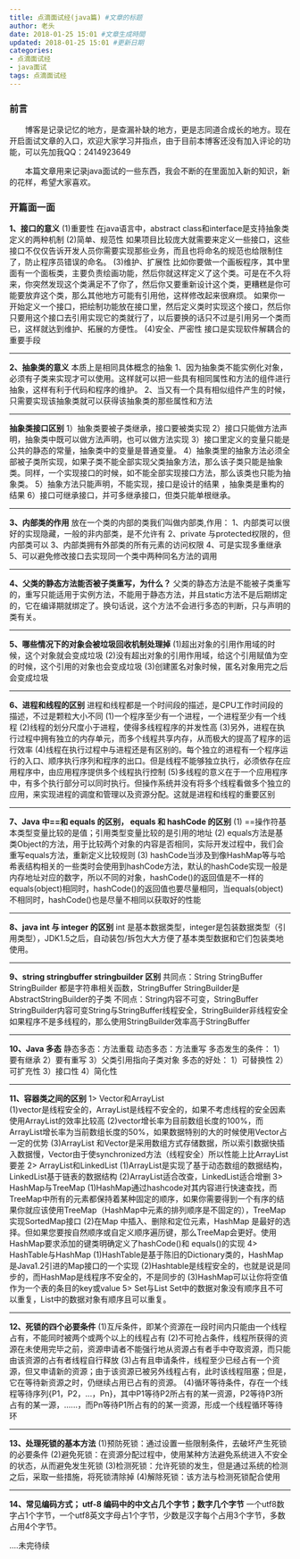 ```yaml
---
title: 点滴面试经(java篇) #文章的标题
author: 老头
date: 2018-01-25 15:01 #文章生成時間
updated: 2018-01-25 15:01 #更新日期
categories:
- 点滴面试经
- java面试
tags: 点滴面试经
---
```

### 前言
&emsp;&emsp;博客是记录记忆的地方，是查漏补缺的地方，更是志同道合成长的地方。现在开启面试文章的入口，欢迎大家学习并指点，由于目前本博客还没有加入评论的功能，可以先加我QQ：2414923649  

&emsp;&emsp;本篇文章用来记录java面试的一些东西，我会不断的在里面加入新的知识，新的花样，希望大家喜欢。

### 开篇面一面

**1、接口的意义**
(1)重要性
在java语言中，abstract class和interface是支持抽象类定义的两种机制
(2)简单、规范性
如果项目比较庞大就需要来定义一些接口，这些接口不仅仅告诉开发人员你需要实现那些业务，而且也将命名的规范也给限制住了，防止程序员错误的命名。
(3)维护、扩展性
比如你要做一个画板程序，其中里面有一个面板类，主要负责绘画功能，然后你就这样定义了这个类。可是在不久将来，你突然发现这个类满足不了你了，然后你又要重新设计这个类，更糟糕是你可能要放弃这个类，那么其他地方可能有引用他，这样修改起来很麻烦。
如果你一开始定义一个接口，把绘制功能放在接口里，然后定义类时实现这个接口，然后你只要用这个接口去引用实现它的类就行了，以后要换的话只不过是引用另一个类而已，这样就达到维护、拓展的方便性。
(4)安全、严密性
接口是实现软件解耦合的重要手段

-------------------
**2、抽象类的意义**
本质上是相同具体概念的抽象
1、因为抽象类不能实例化对象，必须有子类来实现才可以使用。这样就可以把一些具有相同属性和方法的组件进行抽象，这样有利于代码和程序的维护。
2、当又有一个具有相似组件产生的时候，只需要实现该抽象类就可以获得该抽象类的那些属性和方法

-------------------
**抽象类接口区别**
1）抽象类要被子类继承，接口要被类实现
2）接口只能做方法声明，抽象类中既可以做方法声明，也可以做方法实现
3）接口里定义的变量只能是公共的静态的常量，抽象类中的变量是普通变量。
4）抽象类里的抽象方法必须全部被子类所实现，如果子类不能全部实现父类抽象方法，那么该子类只能是抽象类。同样，一个实现接口的时候，如不能全部实现接口方法，那么该类也只能为抽象类。
5）抽象方法只能声明，不能实现，接口是设计的结果 ，抽象类是重构的结果
6）接口可继承接口，并可多继承接口，但类只能单根继承。

-------------------
**3、内部类的作用**
放在一个类的内部的类我们叫做内部类,作用：
1、内部类可以很好的实现隐藏，一般的非内部类，是不允许有
2、private 与protected权限的，但内部类可以
3、内部类拥有外部类的所有元素的访问权限
4、可是实现多重继承
5、可以避免修改接口去实现同一个类中两种同名方法的调用

-------------------
**4、父类的静态方法能否被子类重写，为什么？**
父类的静态方法是不能被子类重写的，重写只能适用于实例方法，不能用于静态方法，并且static方法不是后期绑定的，它在编译期就绑定了。换句话说，这个方法不会进行多态的判断，只与声明的类有关。

-------------------
**5、哪些情况下的对象会被垃圾回收机制处理掉**
(1)超出对象的引用作用域的时候，这个对象就会变成垃圾
(2)没有超出对象的引用作用域，给这个引用赋值为空的时候，这个引用的对象也会变成垃圾
(3)创建匿名对象时候，匿名对象用完之后会变成垃圾

-------------------
**6、进程和线程的区别**
进程和线程都是一个时间段的描述，是CPU工作时间段的描述，不过是颗粒大小不同
(1)一个程序至少有一个进程，一个进程至少有一个线程
(2)线程的划分尺度小于进程，使得多线程程序的并发性高
(3)另外，进程在执行过程中拥有独立的内存单元，而多个线程共享内存，从而极大的提高了程序的运行效率
(4)线程在执行过程中与进程还是有区别的。每个独立的进程有一个程序运行的入口、顺序执行序列和程序的出口。但是线程不能够独立执行，必须依存在应用程序中，由应用程序提供多个线程执行控制
(5)多线程的意义在于一个应用程序中，有多个执行部分可以同时执行。但操作系统并没有将多个线程看做多个独立的应用，来实现进程的调度和管理以及资源分配。这就是进程和线程的重要区别

-------------------
**7、Java 中==和 equals 的区别， equals 和 hashCode 的区别**
(1) ==操作符基本类型变量比较的是值；引用类型变量比较的是引用的地址
(2) equals方法是基类Object的方法，用于比较两个对象的内容是否相同，实际开发过程中，我们会重写equals方法，重新定义比较规则
(3) hashCode当涉及到像HashMap等与哈希表结构相关的一些类时会使用到hashCode方法，默认的hashCode实现一般是内存地址对应的数字，所以不同的对象，hashCode()的返回值是不一样的
equals(object)相同时，hashCode()的返回值也要尽量相同，当equals(object)不相同时，hashCode()也是尽量不相同以获取好的性能

-------------------
**8、java int 与 integer 的区别**
int 是基本数据类型，integer是包装数据类型（引用类型），JDK1.5之后，自动装包/拆包大大方便了基本类型数据和它们包装类地使用。

-------------------
**9、string stringbuffer stringbuilder 区别**
共同点：String StringBuffer StringBuilder 都是字符串相关函数，StringBuffer StringBuilder是AbstractStringBuilder的子类
不同点：String内容不可变，StringBuffer StringBuilder内容可变String与StringBuffer线程安全，StringBuilder非线程安全
如果程序不是多线程的，那么使用StringBuilder效率高于StringBuffer

-------------------
**10、Java 多态**
静态多态：方法重载
动态多态：方法重写
多态发生的条件：
1）要有继承
2）要有重写
3）父类引用指向子类对象
多态的好处：
1）可替换性
2）可扩充性
3）接口性
4）简化性

-------------------
**11、容器类之间的区别**
1> Vector和ArrayList  
(1)vector是线程安全的，ArrayList是线程不安全的，如果不考虑线程的安全因素使用ArrayList的效率比较高
(2)vector增长率为目前数组长度的100%，而ArrayList增长率为当前数组长度的50%，如果数据特别的大的时候使用Vector占一定的优势
(3)ArrayList 和Vector是采用数组方式存储数据，所以索引数据快插入数据慢，Vector由于使synchronized方法（线程安全）所以性能上比ArrayList要差
2> ArrayList和LinkedList
(1)ArrayList是实现了基于动态数组的数据结构，LinkedList基于链表的数据结构
(2)ArrayList适合改查，LinkedList适合增删
3> HashMap与TreeMap
(1)HashMap通过hashcode对其内容进行快速查找，而TreeMap中所有的元素都保持着某种固定的顺序，如果你需要得到一个有序的结果你就应该使用TreeMap（HashMap中元素的排列顺序是不固定的），TreeMap实现SortedMap接口
(2)在Map 中插入、删除和定位元素，HashMap 是最好的选择。但如果您要按自然顺序或自定义顺序遍历键，那么TreeMap会更好。使用HashMap要求添加的键类明确定义了hashCode()和 equals()的实现
4> HashTable与HashMap
(1)HashTable是基于陈旧的Dictionary类的，HashMap是Java1.2引进的Map接口的一个实现
(2)Hashtable是线程安全的，也就是说是同步的，而HashMap是线程序不安全的，不是同步的
(3)HashMap可以让你将空值作为一个表的条目的key或value
5> Set与List
Set中的数据对象没有顺序且不可以重复，List中的数据对象有顺序且可以重复。

-------------------
**12、死锁的四个必要条件**
(1)互斥条件，即某个资源在一段时间内只能由一个线程占有，不能同时被两个或两个以上的线程占有
(2)不可抢占条件，线程所获得的资源在未使用完毕之前，资源申请者不能强行地从资源占有者手中夺取资源，而只能由该资源的占有者线程自行释放
(3)占有且申请条件，线程至少已经占有一个资源，但又申请新的资源；由于该资源已被另外线程占有，此时该线程阻塞；但是，它在等待新资源之时，仍继续占用已占有的资源。
(4)循环等待条件，存在一个线程等待序列{P1，P2，...，Pn}，其中P1等待P2所占有的某一资源，P2等待P3所占有的某一源，......，而Pn等待P1所占有的的某一资源，形成一个线程循环等待环

-------------------
**13、处理死锁的基本方法**
(1)预防死锁：通过设置一些限制条件，去破坏产生死锁的必要条件
(2)避免死锁：在资源分配过程中，使用某种方法避免系统进入不安全的状态，从而避免发生死锁
(3)检测死锁：允许死锁的发生，但是通过系统的检测之后，采取一些措施，将死锁清除掉
(4)解除死锁：该方法与检测死锁配合使用

-------------------
**14、常见编码方式； utf-8 编码中的中文占几个字节；数字几个字节**
一个utf8数字占1个字节，一个utf8英文字母占1个字节，少数是汉字每个占用3个字节，多数占用4个字节。

....未完待续
